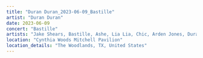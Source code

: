 ```yaml
---
title: "Duran Duran_2023-06-09_Bastille"
artist: "Duran Duran"
date: 2023-06-09
concert: "Bastille"
artists: "Jake Shears, Bastille, Ashe, Lia Lia, Chic, Arden Jones, Duran Duran, Álvaro Díaz"
location: "Cynthia Woods Mitchell Pavilion"
location_details: "The Woodlands, TX, United States"
---
```

